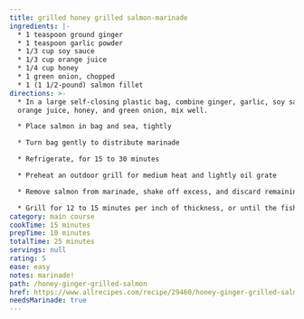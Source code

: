 ```yaml
---
title: grilled honey grilled salmon-marinade
ingredients: |-
  * 1 teaspoon ground ginger
  * 1 teaspoon garlic powder
  * 1/3 cup soy sauce
  * 1/3 cup orange juice
  * 1/4 cup honey
  * 1 green onion, chopped
  * 1 (1 1/2-pound) salmon fillet
directions: >-
  * In a large self-closing plastic bag, combine ginger, garlic, soy sauce,
  orange juice, honey, and green onion, mix well.

  * Place salmon in bag and sea, tightly

  * Turn bag gently to distribute marinade

  * Refrigerate, for 15 to 30 minutes

  * Preheat an outdoor grill for medium heat and lightly oil grate

  * Remove salmon from marinade, shake off excess, and discard remaining marinade

  * Grill for 12 to 15 minutes per inch of thickness, or until the fish flakes easily with a fork
category: main course
cookTime: 15 minutes
prepTime: 10 minutes
totalTime: 25 minutes
servings: null
rating: 5
ease: easy
notes: marinade!
path: /honey-ginger-grilled-salmon
href: https://www.allrecipes.com/recipe/29460/honey-ginger-grilled-salmon/
needsMarinade: true
---
```

